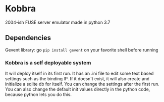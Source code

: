 # Kobbra
2004-ish FUSE server emulator made in python 3.7 

## Dependencies
Gevent library: go `pip install gevent` on your favorite shell before running

### Kobbra is a self deployable system
It will deploy itself in its first run. It has an .ini file to edit some text based settings such as the binding IP. If it doesn't exist, it will also create and initialize a sqlite db for itself. You can change the settings after the first run. You can also change the default init values directly in the python code, because python lets you do this. 
